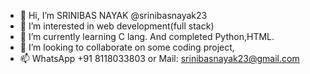 - 👋 Hi, I’m SRINIBAS NAYAK @srinibasnayak23
- 👀 I’m interested in web development(full stack)
- 🌱 I’m currently learning C lang. And completed Python,HTML.
- 💞️ I’m looking to collaborate on some coding project,
- 📫 WhatsApp +91 8118033803 or Mail: srinibasnayak23@gmail.com

<!---
srinibasnayak23/srinibasnayak23 is a ✨ special ✨ repository because its `README.md` (this file) appears on your GitHub profile.
You can click the Preview link to take a look at your changes.
--->
